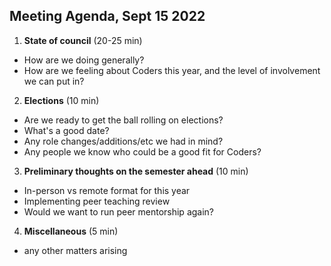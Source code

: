 ## Meeting Agenda, Sept 15 2022

1. **State of council** (20-25 min)

- How are we doing generally?
- How are we feeling about Coders this year, and the level of involvement we can put in?

2. **Elections** (10 min)

- Are we ready to get the ball rolling on elections?
- What's a good date? 
- Any role changes/additions/etc we had in mind? 
- Any people we know who could be a good fit for Coders?

3. **Preliminary thoughts on the semester ahead** (10 min)

- In-person vs remote format for this year
- Implementing peer teaching review
- Would we want to run peer mentorship again? 

4. **Miscellaneous** (5 min)

- any other matters arising
